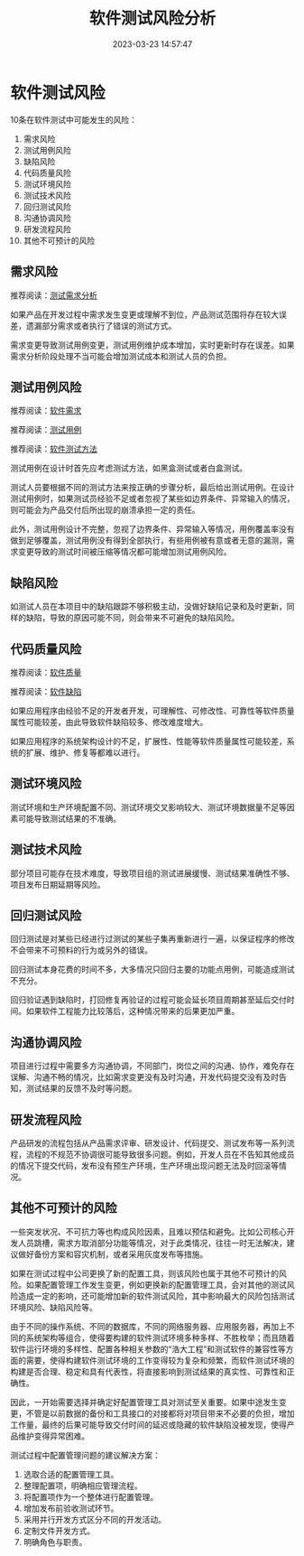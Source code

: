 ﻿---
title: 软件测试风险分析
date: 2023-03-23 14:57:47
summary: 本文分享软件测试风险分析的相关内容。
tags:
- 软件测试
- 软件工程
categories:
- 软件工程
---

# 软件测试风险

10条在软件测试中可能发生的风险：
1. 需求风险
2. 测试用例风险
3. 缺陷风险
4. 代码质量风险
5. 测试环境风险
6. 测试技术风险
7. 回归测试风险
8. 沟通协调风险
9. 研发流程风险
10. 其他不可预计的风险

## 需求风险

推荐阅读：[测试需求分析](https://blankspace.blog.csdn.net/article/details/114976977)

如果产品在开发过程中需求发生变更或理解不到位，产品测试范围将存在较大误差，遗漏部分需求或者执行了错误的测试方式。

需求变更导致测试用例变更，测试用例维护成本增加，实时更新时存在误差。如果需求分析阶段处理不当可能会增加测试成本和测试人员的负担。

## 测试用例风险

推荐阅读：[软件需求](https://blankspace.blog.csdn.net/article/details/123288607)

推荐阅读：[测试用例](https://blankspace.blog.csdn.net/article/details/114013042)

推荐阅读：[软件测试方法](https://blankspace.blog.csdn.net/article/details/105319362)

测试用例在设计时首先应考虑测试方法，如黑盒测试或者白盒测试。

测试人员要根据不同的测试方法来按正确的步骤分析，最后给出测试用例。在设计测试用例时，如果测试员经验不足或者忽视了某些如边界条件、异常输入的情况，则可能会为产品交付后所出现的崩溃承担一定的责任。

此外，测试用例设计不完整，忽视了边界条件、异常输入等情况，用例覆盖率没有做到足够覆盖，测试用例没有得到全部执行，有些用例被有意或者无意的漏测，需求变更导致的测试时间被压缩等情况都可能增加测试用例风险。

## 缺陷风险

如测试人员在本项目中的缺陷跟踪不够积极主动，没做好缺陷记录和及时更新，同样的缺陷，导致的原因可能不同，则会带来不可避免的缺陷风险。

## 代码质量风险

推荐阅读：[软件质量](https://blankspace.blog.csdn.net/article/details/113961269)

推荐阅读：[软件缺陷](https://blankspace.blog.csdn.net/article/details/129200026)

如果应用程序由经验不足的开发者开发，可理解性、可修改性、可靠性等软件质量属性可能较差，由此导致软件缺陷较多、修改难度增大。

如果应用程序的系统架构设计的不足，扩展性、性能等软件质量属性可能较差，系统的扩展、维护、修复等都难以进行。

## 测试环境风险

测试环境和生产环境配置不同、测试环境交叉影响较大、测试环境数据量不足等因素可能导致测试结果的不准确。

## 测试技术风险

部分项目可能存在技术难度，导致项目组的测试进展缓慢、测试结果准确性不够、项目发布日期延期等风险。

## 回归测试风险

回归测试是对某些已经进行过测试的某些子集再重新进行一遍，以保证程序的修改不会带来不可预料的行为或另外的错误。

回归测试本身花费的时间不多，大多情况只回归主要的功能点用例，可能造成测试不充分。

回归验证遇到缺陷时，打回修复再验证的过程可能会延长项目周期甚至延后交付时间。如果软件工程能力比较落后，这种情况带来的后果更加严重。

## 沟通协调风险

项目进行过程中需要多方沟通协调，不同部门，岗位之间的沟通、协作，难免存在误解、沟通不畅的情况，比如需求变更没有及时沟通，开发代码提交没有及时告知，测试结果的反馈不及时等问题。

## 研发流程风险

产品研发的流程包括从产品需求评审、研发设计、代码提交、测试发布等一系列流程，流程的不规范不协调很可能导致很多问题。例如，开发人员在不告知其他成员的情况下提交代码，发布没有预生产环境，生产环境出现问题无法及时回滚等情况。

## 其他不可预计的风险

一些突发状况、不可抗力等也构成风险因素，且难以预估和避免。比如公司核心开发人员跳槽，需求方取消部分功能等情况，对于此类情况，往往一时无法解决，建议做好备份方案和容灾机制，或者采用灰度发布等措施。

如果在测试过程中公司更换了新的配置工具，则该风险也属于其他不可预计的风险。如果配置管理工作发生变更，例如更换新的配置管理工具，会对其他的测试风险造成一定的影响，还可能增加新的软件测试风险，其中影响最大的风险包括测试环境风险、缺陷风险等。

由于不同的操作系统、不同的数据库，不同的网络服务器、应用服务器，再加上不同的系统架构等组合，使得要构建的软件测试环境多种多样、不胜枚举；而且随着软件运行环境的多样性、配置各种相关参数的“浩大工程”和测试软件的兼容性等方面的需要，使得构建软件测试环境的工作变得较为复杂和频繁，而软件测试环境的构建是否合理、稳定和具有代表性，将直接影响到测试结果的真实性、可靠性和正确性。

因此，一开始需要选择并确定好配置管理工具对测试至关重要。如果中途发生变更，不管是以前数据的备份和工具接口的对接都将对项目带来不必要的负担，增加工作量，最终的后果可能导致交付时间的延迟或隐藏的软件缺陷没被发现，使得产品维护变得异常困难。

测试过程中配置管理问题的建议解决方案：
1. 选取合适的配置管理工具。
2. 整理配置项，明确相应管理流程。
3. 将配置项作为一个整体进行配置管理。
4. 增加发布前验收测试环节。
5. 采用并行开发方式区分不同的开发活动。
6. 定制文件开发方式。
7. 明确角色与职责。
